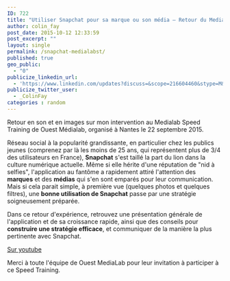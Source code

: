 ```yaml
---
ID: 722
title: "Utiliser Snapchat pour sa marque ou son média — Retour du Medialab Speed Training"
author: colin_fay
post_date: 2015-10-12 12:33:59
post_excerpt: ""
layout: single
permalink: /snapchat-medialabst/
published: true
geo_public:
  - "0"
publicize_linkedin_url:
  - 'https://www.linkedin.com/updates?discuss=&scope=216604460&stype=M&topic=6059299776145428480&type=U&a=fef4'
publicize_twitter_user:
  - _ColinFay
categories : random
---
```


Retour en son et en images sur mon intervention au Medialab Speed Training de Ouest Médialab, organisé à Nantes le 22 septembre 2015.

<!--more-->

Réseau social à la popularité grandissante, en particulier chez les publics jeunes (comprenez par là les moins de 25 ans, qui représentent plus de 3/4 des utilisateurs en France), __Snapchat__ s'est taillé la part du lion dans la culture numérique actuelle. Même si elle hérite d'une réputation de "nid à selfies", l'application au fantôme a rapidement attiré l'attention des __marques__ et des __médias__ qui s'en sont emparés pour leur communication. Mais si cela parait simple, à première vue (quelques photos et quelques filtres), une __bonne utilisation de Snapchat__ passe par une stratégie soigneusement préparée.

Dans ce retour d'expérience, retrouvez une présentation générale de l'application et de sa croissance rapide, ainsi que des conseils pour __construire une stratégie efficace__, et communiquer de la manière la plus pertinente avec Snapchat.

[Sur youtube](https://www.youtube.com/watch?v=3U-RiYLgydc)

Merci à toute l'équipe de Ouest MediaLab pour leur invitation à participer à ce Speed Training.
